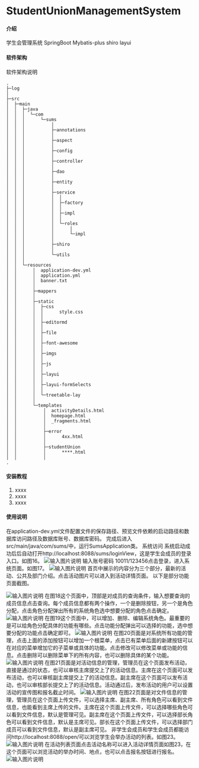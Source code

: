 # StudentUnionManagementSystem

#### 介绍
学生会管理系统
SpringBoot
Mybatis-plus
shiro
layui

#### 软件架构
软件架构说明
```
.
├─log
│      
├─src
│  ├─main
│  │  ├─java
│  │  │  └─com
│  │  │      └─sums
│  │  │          │  
│  │  │          ├─annotations
│  │  │          │      
│  │  │          ├─aspect
│  │  │          │      
│  │  │          ├─config
│  │  │          │      
│  │  │          ├─controller
│  │  │          │      
│  │  │          ├─dao
│  │  │          │      
│  │  │          ├─entity
│  │  │          │      
│  │  │          ├─service
│  │  │          │  │  
│  │  │          │  ├─factory
│  │  │          │  │      
│  │  │          │  ├─impl
│  │  │          │  │      
│  │  │          │  └─roles
│  │  │          │      │  
│  │  │          │      └─impl
│  │  │          │              
│  │  │          ├─shiro
│  │  │          │      
│  │  │          └─utils
│  │  │                  
│  │  └─resources
│  │      │  application-dev.yml
│  │      │  application.yml
│  │      │  banner.txt
│  │      │  
│  │      ├─mappers
│  │      │      
│  │      ├─static
│  │      │  ├─css
│  │      │  │      style.css
│  │      │  │      
│  │      │  ├─editormd
│  │      │  │       
│  │      │  ├─file
│  │      │  │      
│  │      │  ├─font-awesome
│  │      │  │          
│  │      │  ├─imgs
│  │      │  │      
│  │      │  ├─js
│  │      │  │      
│  │      │  ├─layui
│  │      │  │          
│  │      │  ├─layui-formSelects
│  │      │  │      
│  │      │  └─treetable-lay
│  │      │          
│  │      └─templates
│  │          │  activityDetails.html
│  │          │  homepage.html
│  │          │  _fragments.html
│  │          │  
│  │          ├─error
│  │          │      4xx.html
│  │          │      
│  │          ├─studentUnion
│  │          │      ****.html
│  │          │      
.
```

#### 安装教程

1.  xxxx
2.  xxxx
3.  xxxx

#### 使用说明

在application-dev.yml文件配置文件的保存路径、预览文件依赖的启动路径和数据库访问路径及数据库账号、数据库密码。
完成后进入src/main/java/com/sums/中，运行SumsApplication类。
系统访问
系统启动成功后后自动打开http://localhost:8088/sums/loginView，这是学生会成员的登录入口。如图16。
![输入图片说明](https://images.gitee.com/uploads/images/2022/0611/215318_45504b29_9173820.png "图片1.png")
输入账号密码 10011/123456点击登录，进入系统页面。如图17。
![输入图片说明](https://images.gitee.com/uploads/images/2022/0611/215356_7f6571b8_9173820.png "图片2.png")
首页中展示的内容分为三个部分，最新的活动、公共及部门介绍。点击活动图片可以进入到活动详情页面。
以下是部分功能页面截图。

![输入图片说明](https://images.gitee.com/uploads/images/2022/0611/215610_04479a0c_9173820.png "图片3.png")
在图18这个页面中，顶部是对成员的查询条件，输入想要查询的成员信息点击查询。每个成员信息都有两个操作，一个是删除按钮，另一个是角色分配，点击角色分配弹出所有的系统角色选中想要分配的角色点击确定。
![输入图片说明](https://images.gitee.com/uploads/images/2022/0611/215623_15ee2456_9173820.png "图片4.png")
在图19这个页面中，可以增加、删除、编辑系统角色。最重要的是可以给角色分配具体的功能有哪些。点击功能分配弹出可以选择的功能，选中想要分配的功能点击确定即可。
![输入图片说明](https://images.gitee.com/uploads/images/2022/0611/215634_7b6cee8b_9173820.png "图片5.png")
在图20页面是对系统所有功能的管理，点击上面的添加按钮可以增加一个根菜单，点击已有菜单后面的新建按钮可以在对应的菜单增加它的子菜单或具体的功能。点击修改可以修改菜单或功能的信息。点击删除可以删除菜单下的所有内容，也可以删除具体的某个功能。
![输入图片说明](https://images.gitee.com/uploads/images/2022/0611/215646_5445f4de_9173820.png "图片6.png")
在图21页面是对活动信息的管理，管理员在这个页面发布活动，直接是通过的状态，也可以审核主席提交上了的活动信息。主席在这个页面可以发布活动，也可以审核副主席提交上了的活动信息。副主席在这个页面可以发布活动，也可以审核部长提交上了的活动信息。活动通过后，发布活动的用户可以设置活动的宣传图和报名截止时间。
![输入图片说明](https://images.gitee.com/uploads/images/2022/0611/215659_36f7e5d4_9173820.png "图片7.png")
在图22页面是对文件信息的管理，管理员在这个页面上传文件，可以选择主席、副主席、所有角色可以看到文件信息，也能看到主席上传的文件。主席在这个页面上传文件，可以选择哪些角色可以看到文件信息，默认是管理可见。副主席在这个页面上传文件，可以选择部长角色可以看到文件信息，默认是主席可见。部长在这个页面上传文件，可以选择部门成员可以看到文件信息，默认是副主席可见。
非学生会成员和学生会成员都能访问http://localhost:8088/open/可以浏览学生会举办活动的列表。如图23。
![输入图片说明](https://images.gitee.com/uploads/images/2022/0611/215719_5ced4558_9173820.png "图片8.png")
在活动列表页面点击活动名称可以进入活动详情页面如图23，在这个页面可以浏览活动的举办时间、地点，也可以点击报名按钮进行报名。
![输入图片说明](https://images.gitee.com/uploads/images/2022/0611/215730_a1e8d3ba_9173820.png "图片9.png")



